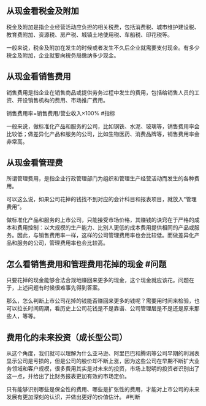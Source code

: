 ## 从现金看税金及附加

税金及附加是指企业经营活动应负担的相关税费，包括消费税、城市维护建设税、教育费附加、资源税、房产税、城镇土地使用税、车船税、印花税等。

一般来说，税金及附加在发生的时候或者发生不久后企业就需要支付现金。有多少税金及附加，企业就要向税务局缴纳多少现金。

## 从现金看销售费用

销售费用是指企业在销售商品或提供劳务过程中发生的费用，包括给销售人员的工资、开设销售机构的费用、市场推广费用。

销售费用率=销售费用/营业收入×100% #指标 

一般来说，做标准化产品和服务的公司，比如钢铁、水泥、玻璃等，销售费用率会比较低；做差异化产品和服务的公司，比如生物医药、消费品牌等，销售费用率会非常高。

## 从现金看管理费

所谓管理费用，是指企业行政管理部门为组织和管理生产经营活动而发生的各种费用。

可以这么说，如果公司花掉的钱找不到对应的会计科目和报表项目，就放入“管理费用”。

做标准化产品和服务的上市公司，只能接受市场价格，其赚钱的诀窍在于严格的成本和费用控制：以大规模的生产能力、比别人更低的成本费用提供相同的产品或服务。因此，与销售费用率一样，这样的公司管理费用率也会比较低。而做差异化产品和服务的公司，管理费用率也会比较高。

## 怎么看销售费用和管理费用花掉的现金 #问题

只要花掉的现金能够合法合规地赚回来更多的现金，这个现金就应该花。问题在于，上述问题有时候很难事先得到答案。

那么，怎么判断上市公司花掉的钱能否赚回来更多的钱呢？需要用时间来检验，也可以拉长时间周期，看历史上公司花钱是不是靠谱、公司管理层是不是还是原来那些人，等等。


## 费用化的未来投资（成长型公司）

从这个角度，我们就可以理解为什么亚马逊、阿里巴巴和腾讯等公司早期的利润表显示公司是亏损的，但是公司的股价却不断上涨，因为这些公司在早期不断扩大业务领域和客户规模，很多费用其实是对未来的投资，市场上聪明的投资者识别出了这一点，并给出了比财务报表更加有效的市场定价。

只有能够识别哪些是保全性的费用、哪些是扩张性的费用，才能对上市公司的未来发展有更加深刻的认识，并做出更好的价值估计。 #判断
